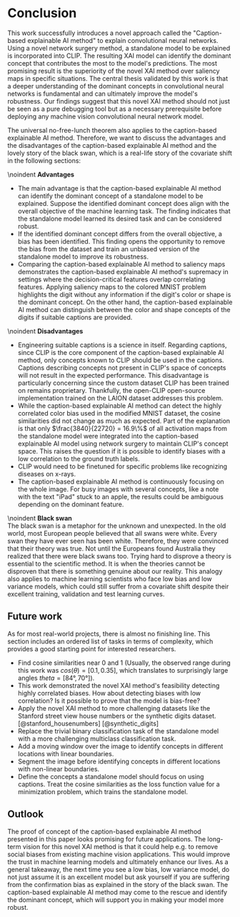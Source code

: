# Conclusion
<!-- 
- not merely a summary of the main topics covered or a re-statement of your research problem, but a synthesis of key points
- Recap what you did. In about one paragraph recap what your research question was and how you tackled it. Highlight the big accomplishments. Spend another paragraph explaining the highlights of your results. These are the main results you want the reader to remember after they put down the paper, so ignore any small details.
- Finally, finish off with a sentence or two that wraps up your paper. I find this can often be the hardest part to write. You want the paper to feel finished after they read these. One way to do this, is to try and tie your research to the “real world.” 
-->
This work successfully introduces a novel approach called the "Caption-based explainable AI method" to explain convolutional neural networks. Using a novel network surgery method, a standalone model to be explained is incorporated into CLIP. The resulting XAI model can identify the dominant concept that contributes the most to the model's predictions. The most promising result is the superiority of the novel XAI method over saliency maps in specific situations. The central thesis validated by this work is that a deeper understanding of the dominant concepts in convolutional neural networks is fundamental and can ultimately improve the model's robustness. Our findings suggest that this novel XAI method should not just be seen as a pure debugging tool but as a necessary prerequisite before deploying any machine vision convolutional neural network model.

The universal no-free-lunch theorem also applies to the caption-based explainable AI method. Therefore, we want to discuss the advantages and the disadvantages of the caption-based explainable AI method and the lovely story of the black swan, which is a real-life story of the covariate shift in the following sections:

\noindent
**Advantages**
	
- The main advantage is that the caption-based explainable AI method can identify the dominant concept of a standalone model to be explained. Suppose the identified dominant concept does align with the overall objective of the machine learning task. The finding indicates that the standalone model learned its desired task and can be considered robust.
- If the identified dominant concept differs from the overall objective, a bias has been identified. This finding opens the opportunity to remove the bias from the dataset and train an unbiased version of the standalone model to improve its robustness.
- Comparing the caption-based explainable AI method to saliency maps demonstrates the caption-based explainable AI method's supremacy in settings where the decision-critical features overlap correlating features. Applying saliency maps to the colored MNIST problem highlights the digit without any information if the digit's color or shape is the dominant concept. On the other hand, the caption-based explainable AI method can distinguish between the color and shape concepts of the digits if suitable captions are provided.

\noindent
**Disadvantages**

- Engineering suitable captions is a science in itself. Regarding captions, since CLIP is the core component of the caption-based explainable AI method, only concepts known to CLIP should be used in the captions. Captions describing concepts not present in CLIP's space of concepts will not result in the expected performance. This disadvantage is particularly concerning since the custom dataset CLIP has been trained on remains proprietary. Thankfully, the open-CLIP open-source implementation trained on the LAION dataset addresses this problem.
- While the caption-based explainable AI method can detect the highly correlated color bias used in the modified MNIST dataset, the cosine similarities did not change as much as expected. Part of the explanation is that only $\frac{3840}{22720} = 16.9\%$ of all activation maps from the standalone model were integrated into the caption-based explainable AI model using network surgery to maintain CLIP's concept space. This raises the question if it is possible to identify biases with a low correlation to the ground truth labels.
- CLIP would need to be finetuned for specific problems like recognizing diseases on x-rays.
- The caption-based explainable AI method is continuously focusing on the whole image. For busy images with several concepts, like a note with the text "iPad" stuck to an apple, the results could be ambiguous depending on the dominant feature.

\noindent
**Black swan**  
The black swan is a metaphor for the unknown and unexpected. In the old world, most European people believed that all swans were white. Every swan they have ever seen has been white. Therefore, they were convinced that their theory was true. Not until the Europeans found Australia they realized that there were black swans too. Trying hard to disprove a theory is essential to the scientific method. It is when the theories cannot be disproven that there is something genuine about our reality. This analogy also applies to machine learning scientists who face low bias and low variance models, which could still suffer from a covariate shift despite their excellent training, validation and test learning curves.

## Future work
As for most real-world projects, there is almost no finishing line. This section includes an ordered list of tasks in terms of complexity, which provides a good starting point for interested researchers.

- Find cosine similarities near 0 and 1 (Usually, the observed range during this work was $cos(\theta) = [0.1, 0.35]$, which translates to surprisingly large angles $theta = [84°, 70°]$).
- This work demonstrated the novel XAI method's feasibility detecting highly correlated biases. How about detecting biases with low correlation? Is it possible to prove that the model is bias-free?
- Apply the novel XAI method to more challenging datasets like the Stanford street view house numbers or the synthetic digits dataset. [@stanford_housenumbers] [@synthetic_digits]
- Replace the trivial binary classification task of the standalone model with a more challenging multiclass classification task.
- Add a moving window over the image to identify concepts in different locations with linear boundaries.
- Segment the image before identifying concepts in different locations with non-linear boundaries.
- Define the concepts a standalone model should focus on using captions. Treat the cosine similarities as the loss function value for a minimization problem, which trains the standalone model.

## Outlook
<!-- The greatest deception men suffer is from their own opinions. Leonardo da Vinci -->
<!-- Make the last 1/2 sentences memorable. -->
The proof of concept of the caption-based explainable AI method presented in this paper looks promising for future applications. The long-term vision for this novel XAI method is that it could help e.g. to remove social biases from existing machine vision applications. This would improve the trust in machine learning models and ultimately enhance our lives. As a general takeaway, the next time you see a low bias, low variance model, do not just assume it is an excellent model but ask yourself if you are suffering from the confirmation bias as explained in the story of the black swan. The caption-based explainable AI method may come to the rescue and identify the dominant concept, which will support you in making your model more robust.
